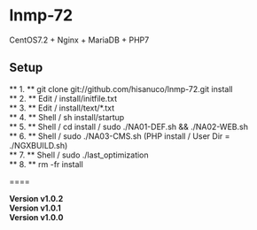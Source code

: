 # lnmp-72
CentOS7.2 + Nginx + MariaDB + PHP7    

## Setup
** 1. ** git clone git://github.com/hisanuco/lnmp-72.git install  
** 2. ** Edit / install/initfile.txt  
** 3. ** Edit / install/text/\*.txt  
** 4. ** Shell / sh install/startup  
** 5. ** Shell / cd install / sudo ./NA01-DEF.sh && ./NA02-WEB.sh  
** 6. ** Shell / sudo ./NA03-CMS.sh (PHP install / User Dir = ./NGXBUILD.sh)  
** 7. ** Shell / sudo ./last_optimization  
** 8. ** rm -fr install  

====

**Version v1.0.2**  
**Version v1.0.1**  
**Version v1.0.0**  
